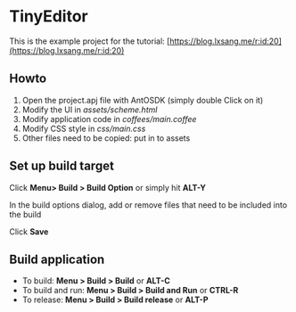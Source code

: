 # TinyEditor
This is the example project for the tutorial: [https://blog.lxsang.me/r:id:20](https://blog.lxsang.me/r:id:20)

## Howto

1. Open the project.apj file with AntOSDK (simply double Click on it)
2. Modify the UI in *assets/scheme.html*
3. Modify application code in *coffees/main.coffee*
4. Modify CSS style in *css/main.css*
5. Other files need to be copied: put in to assets

## Set up build target

Click **Menu> Build > Build Option** or simply hit **ALT-Y**

In the build options dialog, add or remove files that need to be
included into the build

Click **Save**

## Build application
* To build: **Menu > Build > Build** or **ALT-C**
* To build and run: **Menu > Build > Build and Run** or **CTRL-R**
* To release: **Menu > Build > Build release** or **ALT-P**
